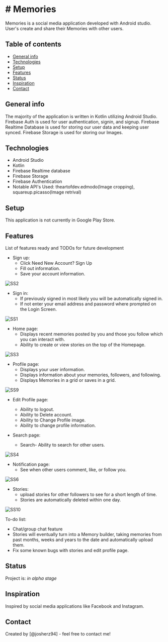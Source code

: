 # # Memories
Memories is a social media application developed with Android studio. User's create and share their Memories with other users.


## Table of contents
* [General info](#general-info)
* [Technologies](#technologies)
* [Setup](#setup)
* [Features](#features)
* [Status](#status)
* [Inspiration](#inspiration)
* [Contact](#contact)

## General info
The majority of the application is written in Kotlin utilizing Android Studio.
Firebase Auth is used for user authentication, signin, and signup.
Firebase Realtime Database is used for storing our user data and keeping user synced.
Firebase Storage is used for storing our Images.

## Technologies
* Android Studio
* Kotlin
* Firebase Realtime database
* Firebase Storage
* Firebase Authentication
* Notable API's Used: theartofdev.edmodo(Image cropping), squareup.picasso(Image retrival)

## Setup
This application is not currently in Google Play Store.


## Features
List of features ready and TODOs for future development
* Sign up:
	- Click Need New Account? Sign Up
	- Fill out information.
	- Save your account information.

![SS2](https://github.com/josherz94/MemoriesV2/blob/main/Screenshots/ss2.PNG?raw=true)
  
* Sign in:
	- If previously signed in most likely you will be automatically signed in.
	- If not enter your email address and password where prompted on the Login Screen.

![SS1](https://github.com/josherz94/MemoriesV2/blob/main/Screenshots/ss1.PNG?raw=true)

* Home page:
	- Displays recent memories posted by you and those you follow which you can interact with.
	- Ability to create or view stories on the top of the Homepage.

![SS3](https://github.com/josherz94/MemoriesV2/blob/main/Screenshots/ss3.PNG?raw=true)
  
* Profile page: 
	- Displays your user information.
	- Displays information about your memories, followers, and following.
	- Displays Memories in a grid or saves in a grid.

![SS9](https://github.com/josherz94/MemoriesV2/blob/main/Screenshots/ss9.PNG?raw=true)
  
* Edit Profile page:
	- Ability to logout.
	- Ability to Delete account.
	- Ability to Change Profile image.
	- Ability to change profile information.

* Search page:
	- Search- Ability to search for other users. 

![SS4](https://github.com/josherz94/MemoriesV2/blob/main/Screenshots/ss4.PNG?raw=true)
  
* Notification page:
	- See when other users comment, like, or follow you.

![SS6](https://github.com/josherz94/MemoriesV2/blob/main/Screenshots/ss6.PNG?raw=true)
  
* Stories:
  - upload stories for other followers to see for a short length of time.
  - Stories are automatically deleted within one day.

![SS10](https://github.com/josherz94/MemoriesV2/blob/main/Screenshots/ss10.PNG?raw=true)
  
To-do list:
* Chat/group chat feature
* Stories will eventually turn into a Memory builder, taking memories from past months, weeks and years to the date and automatically upload them.
* Fix some known bugs with stories and edit profile page.

## Status
Project is: _in alpha stage_

## Inspiration
Inspired by social media applications like Facebook and Instagram.

## Contact
Created by [@josherz94] - feel free to contact me!
